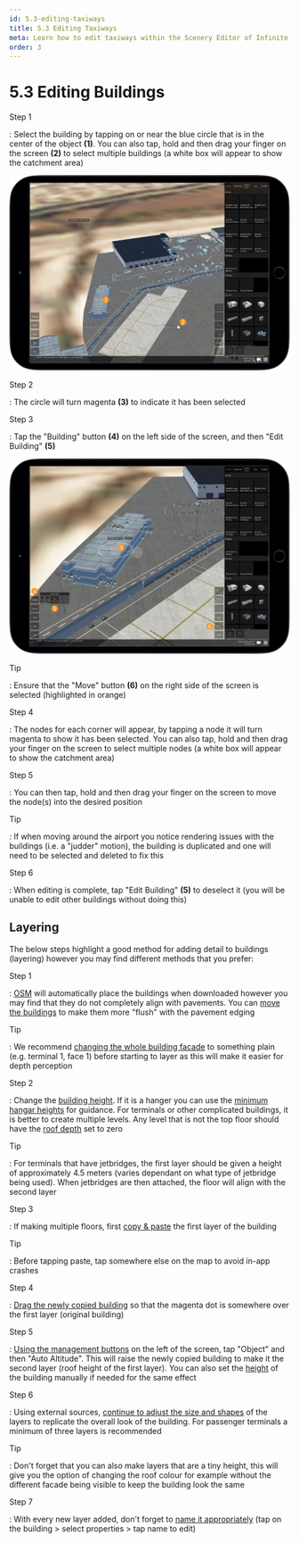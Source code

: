 ```yaml
---
id: 5.3-editing-taxiways
title: 5.3 Editing Taxiways
meta: Learn how to edit taxiways within the Scenery Editor of Infinite Flight.
order: 3
---
```




# 5.3 Editing Buildings



Step 1

: Select the building by tapping on or near the blue circle that is in the center of the object **(1)**. You can also tap, hold and then drag your finger on the screen **(2)** to select multiple buildings (a white box will appear to show the catchment area)



![Selecting Buildings](_images/manual/frames/selecting-buildings.png)



Step 2

: The circle will turn magenta **(3)** to indicate it has been selected



Step 3

: Tap the "Building" button **(4)** on the left side of the screen, and then "Edit Building" **(5)**



![Editing Buildings](_images/manual/frames/editing-buildings.png)



Tip

: Ensure that the "Move" button **(6)** on the right side of the screen is selected (highlighted in orange)



Step 4

: The nodes for each corner will appear, by tapping a node it will turn magenta to show it has been selected. You can also tap, hold and then drag your finger on the screen to select multiple nodes (a white box will appear to show the catchment area)



Step 5

: You can then tap, hold and then drag your finger on the screen to move the node(s) into the desired position



Tip

: If when moving around the airport you notice rendering issues with the buildings (i.e. a "judder" motion), the building is duplicated and one will need to be selected and deleted to fix this



Step 6

: When editing is complete, tap "Edit Building" **(5)** to deselect it (you will be unable to edit other buildings without doing this) 



## Layering

The below steps highlight a good method for adding detail to buildings (layering) however you may find different methods that you prefer:



Step 1

: [OSM](/guide/scenery-editor/user-interface/editor-screen#management-buttons) will automatically place the buildings when downloaded however you may find that they do not completely align with pavements. You can [move the buildings](/guide/scenery-editor/buildings-and-facades/editing-buildings) to make them more "flush" with the pavement edging



Tip

: We recommend [changing the whole building facade](/guide/scenery-editor/buildings-and-facades/editing-facades) to something plain (e.g. terminal 1, face 1) before starting to layer as this will make it easier for depth perception 



Step 2

: Change the [building height](/guide/scenery-editor/buildings-and-facades/properties). If it is a hanger you can use the [minimum hangar heights](/guide/scenery-editor/getting-started/aircraft-categories#minimum-hangar-heights-for-aircraft) for guidance. For terminals or other complicated buildings, it is better to create multiple levels. Any level that is not the top floor should have the [roof depth](/guide/scenery-editor/buildings-and-facades/properties) set to zero



Tip

: For terminals that have jetbridges, the first layer should be given a height of approximately 4.5 meters (varies dependant on what type of jetbridge being used). When jetbridges are then attached, the floor will align with the second layer



Step 3

: If making multiple floors, first [copy & paste](/guide/scenery-editor/buildings-and-facades/selection-and-placement#copy-%26-pasting-a-building) the first layer of the building



Tip

: Before tapping paste, tap somewhere else on the map to avoid in-app crashes



Step 4

: [Drag the newly copied building](/guide/scenery-editor/buildings-and-facades/selection-and-placement#changing-orientation-of-a-building) so that the magenta dot is somewhere over the first layer (original building)



Step 5

: [Using the management buttons](/guide/scenery-editor/user-interface/editor-screen#management-buttons) on the left of the screen, tap "Object" and then "Auto Altitude". This will raise the newly copied building to make it the second layer (roof height of the first layer). You can also set the [height](/guide/scenery-editor/buildings-and-facades/properties) of the building manually if needed for the same effect



Step 6

: Using external sources, [continue to adjust the size and shapes](/guide/scenery-editor/buildings-and-facades/editing-buildings) of the layers to replicate the overall look of the building. For passenger terminals a minimum of three layers is recommended



Tip

: Don't forget that you can also make layers that are a tiny height, this will give you the option of changing the roof colour for example without the different facade being visible to keep the building look the same



Step 7

: With every new layer added, don't forget to [name it appropriately](/guide/scenery-editor/buildings-and-facades/properties) (tap on the building > select properties > tap name to edit)

